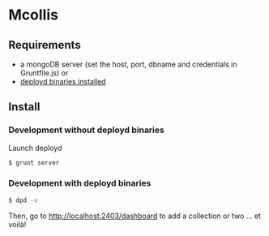 # Mcollis

## Requirements
- a mongoDB server (set the host, port, dbname and credentials in Gruntfile.js)
or
- [deployd binaries installed](http://deployd.com/download.html)


## Install

### Development without deployd binaries
Launch deployd

```bash
$ grunt server
```

### Development with deployd binaries
```bash
$ dpd -o
```

Then, go to [http://localhost:2403/dashboard](http://localhost:2403/dashboard) to add a collection or two ... et voilà!
